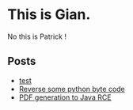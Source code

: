 # This is Gian.

No this is Patrick !

## Posts

* [test](https://gian2dchris.github.io/test)
* [Reverse some python byte code](https://gian2dchris.github.io/reverse-python-bytecode)
* [PDF generation to Java RCE](https://gian2dchris.github.io/pdf-java-rce)
